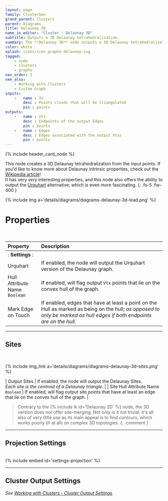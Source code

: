 ```yaml
---
layout: page
family: ClusterGen
grand_parent: Clusters
parent: Diagrams
title: Delaunay 3D
name_in_editor: "Cluster : Delaunay 3D"
subtitle: Outputs a 3D Delaunay tetrahedralization.
summary: The **Delaunay 3D** node outputs a 3D Delaunay tetrahedralization with options like Urquhart graph, hull identification, and projection settings.
color: white
splash: icons/icon_graphs-delaunay.svg
tagged: 
    - node
    - clusters
    - graphs
nav_order: 3
see_also:
    - Working with Clusters
    - Custom Graph 
inputs:
    -   name : In
        desc : Points clouds that will be triangulated
        pin : points
outputs:
    -   name : Vtx
        desc : Endpoints of the output Edges
        pin : points
    -   name : Edges
        desc : Edges associated with the output Vtxs
        pin : points
---
```


{% include header_card_node %}

This node creates a 3D Delaunay tetrahedralization from the input points. If you'd like to know more about Delaunay intrinsic properties, check out the [Wikipedia article](https://en.wikipedia.org/wiki/Delaunay_triangulation)!  
It has very *very* interesting properties, and this node also offers the ability to output the [Urquhart](https://en.wikipedia.org/wiki/Urquhart_graph) alternative; which is even more fascinating.
{: .fs-5 .fw-400 } 

{% include img a='details/diagrams/diagrams-delaunay-3d-lead.png' %}

# Properties
<br>

| Property       | Description          |
|:-------------|:------------------|
|: **Settings** :|
| Urquhart           | If enabled, the node will output the Urquhart version of the Delaunay graph. |
| <span class="eout">Hull Attribute Name</span><br>`Boolean`          | If enabled, will flag output `Vtx` points that lie on the convex hull of the graph. |
| Mark Edge on Touch          | If enabled, edges that have at least a point on the Hull as marked as being on the hull; *as opposed to only be marked as hull edges if both endpoints are on the hull.* |

---
## Sites
<br>

{% include img_link a='details/diagrams/diagrams-delaunay-3d-sites.png' %}

| Output Sites           | If enabled, the node will output the Delaunay Sites.<br>*Each site is the centroid of a Delaunay triangle.* |
| <span class="eout">Site Hull Attribute Name</span><br>`Boolean`          | If enabled, will flag output site points that have at least an edge that lie on the convex hull of the graph. |

> Contrary to the {% include lk id='Delaunay 2D' %} node, the 3D version does not offer site-merging. Not only is it not trivial, it's all also of very little use as its main appeal is to find contours, which works poorly (if at all) on complex 3D topologies.
{: .comment }

---
## Projection Settings
<br>
{% include embed id='settings-projection' %}


---
## Cluster Output Settings
*See [Working with Clusters - Cluster Output Settings](/PCGExtendedToolkit/doc-general/working-with-clusters.html#cluster-output-settings).*



